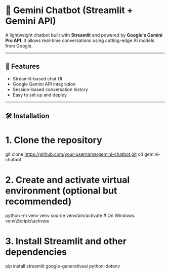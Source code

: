 # 💬 Gemini Chatbot (Streamlit + Gemini API)

A lightweight chatbot built with **Streamlit** and powered by **Google's Gemini Pro API**. It allows real-time conversations using cutting-edge AI models from Google.

---

## 🚀 Features

- Streamlit-based chat UI
- Google Gemini API integration
- Session-based conversation history
- Easy to set up and deploy

---

## 🛠️ Installation

# 1. Clone the repository
git clone https://github.com/your-username/gemini-chatbot.git
cd gemini-chatbot

# 2. Create and activate virtual environment (optional but recommended)
python -m venv venv
source venv/bin/activate  # On Windows: venv\Scripts\activate

# 3. Install Streamlit and other dependencies
pip install streamlit google-generativeai python-dotenv




